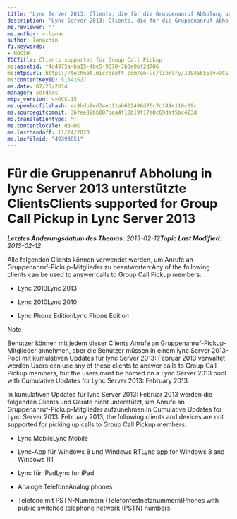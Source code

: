 ```yaml
---
title: 'Lync Server 2013: Clients, die für die Gruppenanruf Abholung unterstützt werden'
description: 'Lync Server 2013: Clients, die für die Gruppenanruf Abholung unterstützt werden.'
ms.reviewer: ''
ms.author: v-lanac
author: lanachin
f1.keywords:
- NOCSH
TOCTitle: Clients supported for Group Call Pickup
ms:assetid: f4d4975a-ba15-4be5-9078-7b3e0bf2d706
ms:mtpsurl: https://technet.microsoft.com/en-us/library/JJ945655(v=OCS.15)
ms:contentKeyID: 51541527
ms.date: 07/23/2014
manager: serdars
mtps_version: v=OCS.15
ms.openlocfilehash: ec8bdb2ed34eb11ab622406d76c7cf49e116c09c
ms.sourcegitcommit: 36fee89bb887bea4f18b19f17a8c69daf5bc423d
ms.translationtype: MT
ms.contentlocale: de-DE
ms.lasthandoff: 11/24/2020
ms.locfileid: "49393851"
---
```

# <a name="clients-supported-for-group-call-pickup-in-lync-server-2013"></a><span data-ttu-id="1983f-103">Für die Gruppenanruf Abholung in lync Server 2013 unterstützte Clients</span><span class="sxs-lookup"><span data-stu-id="1983f-103">Clients supported for Group Call Pickup in Lync Server 2013</span></span>

<div data-xmlns="http://www.w3.org/1999/xhtml">

<div class="topic" data-xmlns="http://www.w3.org/1999/xhtml" data-msxsl="urn:schemas-microsoft-com:xslt" data-cs="https://msdn.microsoft.com/">

<div data-asp="https://msdn2.microsoft.com/asp">



</div>

<div id="mainSection">

<div id="mainBody"><span data-ttu-id="1983f-104">

<span> </span></span><span class="sxs-lookup"><span data-stu-id="1983f-104">

<span> </span></span></span>

<span data-ttu-id="1983f-105">_**Letztes Änderungsdatum des Themas:** 2013-02-12_</span><span class="sxs-lookup"><span data-stu-id="1983f-105">_**Topic Last Modified:** 2013-02-12_</span></span>

<span data-ttu-id="1983f-106">Alle folgenden Clients können verwendet werden, um Anrufe an Gruppenanruf-Pickup-Mitglieder zu beantworten:</span><span class="sxs-lookup"><span data-stu-id="1983f-106">Any of the following clients can be used to answer calls to Group Call Pickup members:</span></span>

  - <span data-ttu-id="1983f-107">Lync 2013</span><span class="sxs-lookup"><span data-stu-id="1983f-107">Lync 2013</span></span>

  - <span data-ttu-id="1983f-108">Lync 2010</span><span class="sxs-lookup"><span data-stu-id="1983f-108">Lync 2010</span></span>

  - <span data-ttu-id="1983f-109">Lync Phone Edition</span><span class="sxs-lookup"><span data-stu-id="1983f-109">Lync Phone Edition</span></span>

<div>


> [!NOTE]  
> <span data-ttu-id="1983f-110">Benutzer können mit jedem dieser Clients Anrufe an Gruppenanruf-Pickup-Mitglieder annehmen, aber die Benutzer müssen in einem lync Server 2013-Pool mit kumulativen Updates für lync Server 2013: Februar 2013 verwaltet werden.</span><span class="sxs-lookup"><span data-stu-id="1983f-110">Users can use any of these clients to answer calls to Group Call Pickup members, but the users must be homed on a Lync Server 2013 pool with Cumulative Updates for Lync Server 2013: February 2013.</span></span>



</div>

<span data-ttu-id="1983f-111">In kumulativen Updates für lync Server 2013: Februar 2013 werden die folgenden Clients und Geräte nicht unterstützt, um Anrufe an Gruppenanruf-Pickup-Mitglieder aufzunehmen:</span><span class="sxs-lookup"><span data-stu-id="1983f-111">In Cumulative Updates for Lync Server 2013: February 2013, the following clients and devices are not supported for picking up calls to Group Call Pickup members:</span></span>

  - <span data-ttu-id="1983f-112">Lync Mobile</span><span class="sxs-lookup"><span data-stu-id="1983f-112">Lync Mobile</span></span>

  - <span data-ttu-id="1983f-113">Lync-App für Windows 8 und Windows RT</span><span class="sxs-lookup"><span data-stu-id="1983f-113">Lync app for Windows 8 and Windows RT</span></span>

  - <span data-ttu-id="1983f-114">Lync für iPad</span><span class="sxs-lookup"><span data-stu-id="1983f-114">Lync for iPad</span></span>

  - <span data-ttu-id="1983f-115">Analoge Telefone</span><span class="sxs-lookup"><span data-stu-id="1983f-115">Analog phones</span></span>

  - <span data-ttu-id="1983f-116">Telefone mit PSTN-Nummern (Telefonfestnetznummern)</span><span class="sxs-lookup"><span data-stu-id="1983f-116">Phones with public switched telephone network (PSTN) numbers</span></span>

<span data-ttu-id="1983f-117"></div>

<span> </span>

</div>

</div>

</span><span class="sxs-lookup"><span data-stu-id="1983f-117"></div>

<span> </span>

</div>

</div>

</span></span></div>

